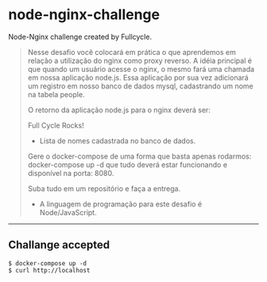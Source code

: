 # node-nginx-challenge
Node-Nginx challenge created by Fullcycle.

>Nesse desafio você colocará em prática o que aprendemos em relação a utilização do nginx como proxy reverso. A idéia principal é que quando um usuário acesse o nginx, o mesmo fará uma chamada em nossa aplicação node.js. Essa aplicação por sua vez adicionará um registro em nosso banco de dados mysql, cadastrando um nome na tabela people.
>
>O retorno da aplicação node.js para o nginx deverá ser:
>
>Full Cycle Rocks!
>
>- Lista de nomes cadastrada no banco de dados.
>
>Gere o docker-compose de uma forma que basta apenas rodarmos: docker-compose up -d que tudo deverá estar funcionando e disponível na porta: 8080.
>
>Suba tudo em um repositório e faça a entrega.
>
>* A linguagem de programação para este desafio é Node/JavaScript.

---

## Challange accepted

`$ docker-compose up -d`  
`$ curl http://localhost`
